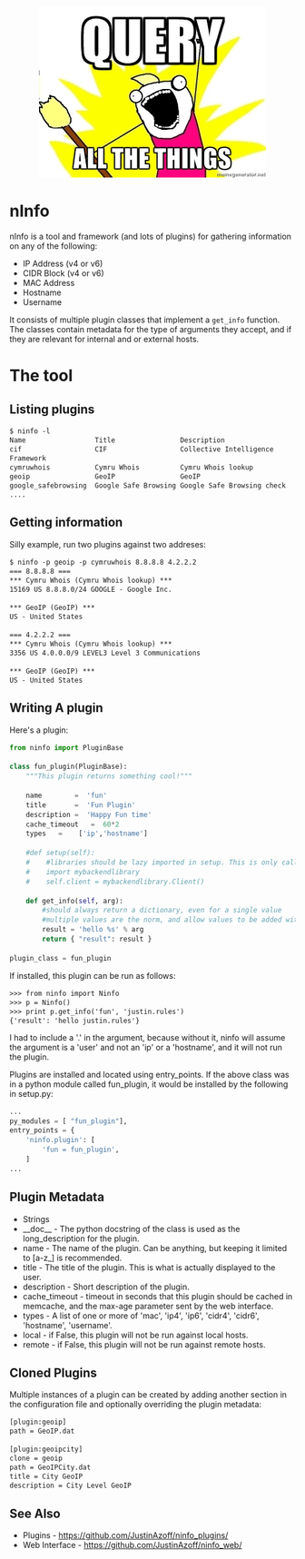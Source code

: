 <p align="center"><img src="meme.jpeg"/></p>

nInfo
=====

nInfo is a tool and framework (and lots of plugins) for gathering information on any of the following:

 * IP Address (v4 or v6)
 * CIDR Block (v4 or v6)
 * MAC Address
 * Hostname
 * Username

It consists of multiple plugin classes that implement a `get_info` function.
The classes contain metadata for the type of arguments they accept, and if
they are relevant for internal and or external hosts.

The tool
========

Listing plugins
---------------

    $ ninfo -l
    Name                 Title                Description
    cif                  CIF                  Collective Intelligence Framework
    cymruwhois           Cymru Whois          Cymru Whois lookup
    geoip                GeoIP                GeoIP
    google_safebrowsing  Google Safe Browsing Google Safe Browsing check
    ....

Getting information
-------------------

Silly example, run two plugins against two addreses:

    $ ninfo -p geoip -p cymruwhois 8.8.8.8 4.2.2.2
    === 8.8.8.8 === 
    *** Cymru Whois (Cymru Whois lookup) ***
    15169 US 8.8.8.0/24 GOOGLE - Google Inc.

    *** GeoIP (GeoIP) ***
    US - United States

    === 4.2.2.2 === 
    *** Cymru Whois (Cymru Whois lookup) ***
    3356 US 4.0.0.0/9 LEVEL3 Level 3 Communications

    *** GeoIP (GeoIP) ***
    US - United States


Writing A plugin
----------------

Here's a plugin:

```python
from ninfo import PluginBase

class fun_plugin(PluginBase):
    """This plugin returns something cool!"""

    name        =  'fun'
    title       =  'Fun Plugin'
    description =  'Happy Fun time'
    cache_timeout   =  60*2
    types   =    ['ip','hostname']

    #def setup(self):
    #    #libraries should be lazy imported in setup. This is only called once.
    #    import mybackendlibrary
    #    self.client = mybackendlibrary.Client()

    def get_info(self, arg):
        #should always return a dictionary, even for a single value
        #multiple values are the norm, and allow values to be added without breakage
        result = 'hello %s' % arg
        return { "result": result }

plugin_class = fun_plugin
```

If installed, this plugin can be run as follows:

    >>> from ninfo import Ninfo
    >>> p = Ninfo()
    >>> print p.get_info('fun', 'justin.rules')
    {'result': 'hello justin.rules'}

I had to include a '.' in the argument, because without it, ninfo will assume
the argument is a 'user' and not an 'ip' or a 'hostname', and it will not run
the plugin.

Plugins are installed and located using entry_points. If the above class was in a python module
called fun_plugin, it would be installed by the following in setup.py:

```python
...
py_modules = [ "fun_plugin"],
entry_points = {
    'ninfo.plugin': [
        'fun = fun_plugin',
    ]
...
```

Plugin Metadata
---------------

* Strings
 * \_\_doc\_\_ - The python docstring of the class is used as the long_description for the plugin.
 * name - The name of the plugin. Can be anything, but keeping it limited to [a-z_] is recommended.
 * title - The title of the plugin. This is what is actually displayed to the user.
 * description - Short description of the plugin.
* cache_timeout - timeout in seconds that this plugin should be cached in
      memcache, and the max-age parameter sent by the web interface.
* types - A list of one or more of 'mac', 'ip4', 'ip6', 'cidr4', 'cidr6', 'hostname', 'username'.
* local - if False, this plugin will not be run against local hosts.
* remote - if False, this plugin will not be run against remote hosts.

Cloned Plugins
--------------

Multiple instances of a plugin can be created by adding another section in the
configuration file and optionally overriding the plugin metadata:

    [plugin:geoip]
    path = GeoIP.dat

    [plugin:geoipcity]
    clone = geoip
    path = GeoIPCity.dat
    title = City GeoIP
    description = City Level GeoIP

See Also
--------

* Plugins - https://github.com/JustinAzoff/ninfo_plugins/
* Web Interface - https://github.com/JustinAzoff/ninfo_web/
